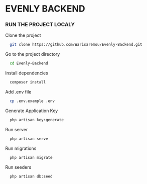 # EVENLY BACKEND

### RUN THE PROJECT LOCALY

Clone the project

```bash
  git clone https://github.com/Warisaremou/Evenly-Backend.git
```

Go to the project directory

```bash
  cd Evenly-Backend
```

Install dependencies

```bash
  composer install
```

Add .env file

```bash
  cp .env.example .env
```

Generate Application Key

```bash
  php artisan key:generate
```

Run server

```bash
  php artisan serve
```

Run migrations

```bash
  php artisan migrate
```

Run seeders

```bash
  php artisan db:seed
```
